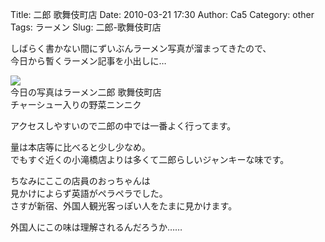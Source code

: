 Title: 二郎 歌舞伎町店
Date: 2010-03-21 17:30
Author: Ca5
Category: other
Tags: ラーメン
Slug: 二郎-歌舞伎町店

しばらく書かない間にずいぶんラーメン写真が溜まってきたので、  
今日から暫くラーメン記事を小出しに…

[![](http://farm3.static.flickr.com/2699/4448888975_e0c372022c_m.jpg)](http://www.flickr.com/photos/46200029@N06/4448888975/)  
今日の写真はラーメン二郎 歌舞伎町店  
チャーシュー入りの野菜ニンニク

アクセスしやすいので二郎の中では一番よく行ってます。

量は本店等に比べると少し少なめ。  
でもすぐ近くの小滝橋店よりは多くて二郎らしいジャンキーな味です。

ちなみにここの店員のおっちゃんは  
見かけによらず英語がペラペラでした。  
さすが新宿、外国人観光客っぽい人をたまに見かけます。

外国人にこの味は理解されるんだろうか……
